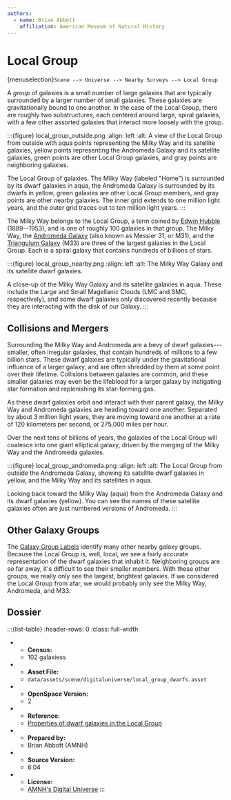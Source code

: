 ```yaml
---
authors:
  - name: Brian Abbott
    affiliation: American Museum of Natural History
---
```



# Local Group

{menuselection}`Scene --> Universe --> Nearby Surveys --> Local Group`


A *group* of galaxies is a small number of large galaxies that are typically surrounded by a larger number of small galaxies. These galaxies are gravitationally bound to one another. In the case of the Local Group, there are roughly two substructures, each centered around large, spiral galaxies, with a few other assorted galaxies that interact more loosely with the group.


:::{figure} local_group_outside.png
:align: left
:alt: A view of the Local Group from outside with aqua points representing the Milky Way and its satellite galaxies, yellow points representing the Andromeda Galaxy and its satellite galaxies, green points are other Local Group galaxies, and gray points are neighboring galaxies. 

The Local Group of galaxies. The Milky Way (labeled "Home") is surrounded by its dwarf galaxies in aqua, the Andromeda Galaxy is surrounded by its dwarfs in yellow, green galaxies are other Local Group members, and gray points are other nearby galaxies. The inner grid extends to one million light years, and the outer grid traces out to ten million light years. 
:::


The Milky Way belongs to the Local Group, a term coined by [Edwin Hubble](https://en.wikipedia.org/wiki/Edwin_Hubble) (1889--1953), and is one of roughly 100 galaxies in that group. The Milky Way, the [Andromeda Galaxy](https://en.wikipedia.org/wiki/Andromeda_Galaxy) (also known as Messier 31, or M31), and the [Triangulum Galaxy](https://en.wikipedia.org/wiki/Triangulum_Galaxy) (M33) are three of the largest galaxies in the Local Group. Each is a spiral galaxy that contains hundreds of billions of stars.




:::{figure} local_group_nearby.png
:align: left
:alt: The Milky Way Galaxy and its satellite dwarf galaxies.

A close-up of the Milky Way Galaxy and its satellite galaxies in aqua. These include the Large and Small Magellanic Clouds (LMC and SMC, respectively), and some dwarf galaxies only discovered recently because they are interacting with the disk of our Galaxy.
:::



## Collisions and Mergers

Surrounding the Milky Way and Andromeda are a bevy of dwarf galaxies---smaller, often irregular galaxies, that contain hundreds of millions to a few billion stars. These dwarf galaxies are typically under the gravitational influence of a larger galaxy, and are often shredded by them at some point over their lifetime. Collisions between galaxies are common, and these smaller galaxies may even be the lifeblood for a larger galaxy by instigating star formation and replenishing its star-forming gas.

As these dwarf galaxies orbit and interact with their parent galaxy, the Milky Way and Andromeda galaxies are heading toward one another. Separated by about 3 million light years, they are moving toward one another at a rate of 120 kilometers per second, or 275,000 miles per hour.

Over the next tens of billions of years, the galaxies of the Local Group will coalesce  into one giant elliptical galaxy, driven by the merging of the Milky Way and the Andromeda galaxies.


:::{figure} local_group_andromeda.png
:align: left
:alt: The Local Group from outside the Andromeda Galaxy, showing its satellite dwarf galaxies in yellow, and the Milky Way and its satellites in aqua.

Looking back toward the Milky Way (aqua) from the Andromeda Galaxy and its dwarf galaxies (yellow). You can see the names of these satellite galaxies often are just numbered versions of Andromeda. 
:::


## Other Galaxy Groups

The [Galaxy Group Labels](../galaxy-group-labels/index) identify many other nearby galaxy groups. Because the Local Group is, well, local, we see a fairly accurate representation of the dwarf galaxies that inhabit it. Neighboring groups are so far away, it's difficult to see their smaller members. With these other groups, we really only see the largest, brightest galaxies. If we considered the Local Group from afar, we would probably only see the Milky Way, Andromeda, and M33.




## Dossier
:::{list-table}
:header-rows: 0
:class: full-width

* - **Census:**
  - 102 galaxiess
* - **Asset File:**
  - `data/assets/scene/digitaluniverse/local_group_dwarfs.asset`
* - **OpenSpace Version:**
  - 2
* - **Reference:**
  - [Properties of dwarf galaxies in the Local Group](https://doi.org/10.1088/0004-6256/144/1/4)
* - **Prepared by:**
  - Brian Abbott (AMNH)
* - **Source Version:**
  - 6.04
* - **License:**
  - [AMNH's Digital Universe](https://www.amnh.org/research/hayden-planetarium/digital-universe/download/digital-universe-license)
:::